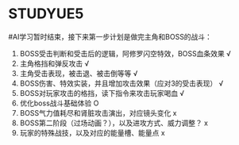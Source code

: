 # STUDYUE5
#AI学习暂时结束，接下来第一步计划是做完主角和BOSS的战斗： 
1. BOSS受击判断和受击后的逻辑，阿修罗闪空特效，BOSS血条效果 √
1. 主角格挡和弹反攻击 √
1. 主角受击表现，被击退、被击倒等等 √
1. BOSS伤害、特效实装，并且增加攻击效果（应对3的受击表现） √
1. BOSS对玩家攻击的格挡，读下指令来攻击玩家喝血 √
1. 优化boss战斗基础体验 O
1. BOSS气力值耗尽和肾脏攻击演出，对应镜头变化 x
1. BOSS第二阶段（过场动画？），以及进攻方式、威力调整？ x
1. 玩家的特殊战技，以及对应的能量槽、能量点 x
